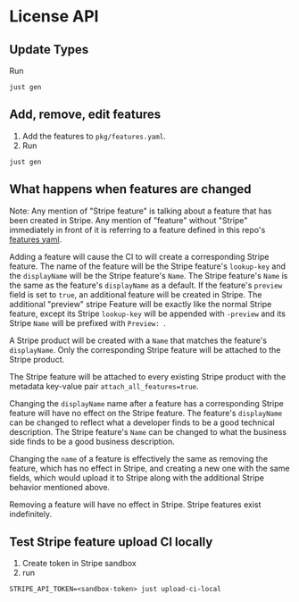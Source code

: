 # License API

## Update Types

Run
```
just gen
```

## Add, remove, edit features
1. Add the features to `pkg/features.yaml`.
2. Run
```
just gen
```

## What happens when features are changed
Note: Any mention of "Stripe feature" is talking about a feature that has been created in Stripe. Any mention of "feature" without "Stripe"
immediately in front of it is referring to a feature defined in this repo's [features yaml](./pkg/licenseapi/features.yaml).

Adding a feature will cause the CI to will create a corresponding Stripe feature. The name of the feature will be the Stripe feature's
`lookup-key` and the `displayName` will be the Stripe feature's `Name`. The Stripe feature's `Name` is the same as the feature's `displayName`
as a default.  If the feature's `preview` field is set to `true`, an additional feature will be created in Stripe. The additional "preview"
stripe Feature will be exactly like the normal Stripe feature, except its Stripe `lookup-key` will be appended with `-preview` and its Stripe
`Name` will be prefixed with `Preview: `.

A Stripe product will be created with a `Name` that matches the feature's `displayName`. Only the corresponding Stripe feature will be attached
to the Stripe product.

The Stripe feature will be attached to every existing Stripe product with the metadata key-value pair `attach_all_features=true`.

Changing the `displayName` name after a feature has a corresponding Stripe feature will have no effect on the Stripe feature. The feature's
`displayName` can be changed to reflect what a developer finds to be a good technical description. The Stripe feature's `Name` can be changed
to what the business side finds to be a good business description.

Changing the `name` of a feature is effectively the same as removing the feature, which has no effect in Stripe, and creating a new one with the
same fields, which would upload it to Stripe along with the additional Stripe behavior mentioned above.

Removing a feature will have no effect in Stripe. Stripe features exist indefinitely.

## Test Stripe feature upload CI locally
1. Create token in Stripe sandbox
2. run
```
STRIPE_API_TOKEN=<sandbox-token> just upload-ci-local
```
